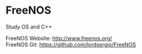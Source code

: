 # FreeNOS
Study OS and C++

FreeNOS Website: http://www.freenos.org/    
FreeNOS Git: https://github.com/lordsergio/FreeNOS
